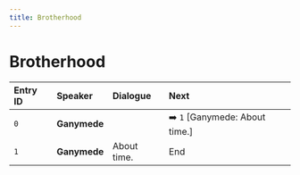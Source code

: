 ```yaml
---
title: Brotherhood
---
```


# Brotherhood


| Entry ID | Speaker | Dialogue | Next |
| :------- | :------ | :------- | :------------ |
| `0` | **Ganymede** |  | ➡️ `1` \[Ganymede: About time\.\] |
| `1` | **Ganymede** | About time\. | End |
